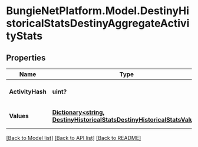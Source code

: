 # BungieNetPlatform.Model.DestinyHistoricalStatsDestinyAggregateActivityStats
## Properties

Name | Type | Description | Notes
------------ | ------------- | ------------- | -------------
**ActivityHash** | **uint?** | Hash ID that can be looked up in the DestinyActivityTable. | [optional] 
**Values** | [**Dictionary&lt;string, DestinyHistoricalStatsDestinyHistoricalStatsValue&gt;**](DestinyHistoricalStatsDestinyHistoricalStatsValue.md) | Collection of stats for the player in this activity. | [optional] 

[[Back to Model list]](../README.md#documentation-for-models) [[Back to API list]](../README.md#documentation-for-api-endpoints) [[Back to README]](../README.md)

